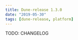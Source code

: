 ```yaml
---
title: Dune-release 1.3.0
date: "2019-05-30"
tags: [dune-release, platform]
---
```


TODO: CHANGELOG
